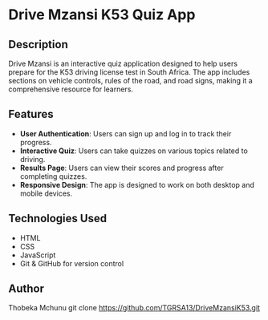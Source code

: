 # Drive Mzansi K53 Quiz App

## Description
Drive Mzansi is an interactive quiz application designed to help users prepare for the K53 driving license test in South Africa. The app includes sections on vehicle controls, rules of the road, and road signs, making it a comprehensive resource for learners.

## Features
- **User Authentication**: Users can sign up and log in to track their progress.
- **Interactive Quiz**: Users can take quizzes on various topics related to driving.
- **Results Page**: Users can view their scores and progress after completing quizzes.
- **Responsive Design**: The app is designed to work on both desktop and mobile devices.

## Technologies Used
- HTML
- CSS
- JavaScript
- Git & GitHub for version control

## Author
Thobeka Mchunu
git clone https://github.com/TGRSA13/DriveMzansiK53.git